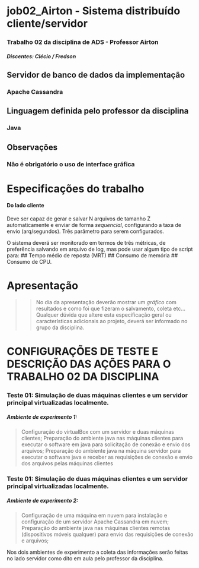 # job02_Airton - Sistema distribuído cliente/servidor
### Trabalho 02 da disciplina de ADS - Professor Airton
##### Discentes: Clécio / Fredson

## Servidor de banco de dados da implementação
### Apache Cassandra

## Linguagem definida pelo professor da disciplina
### Java

## Observações
### Não é obrigatório o uso de interface gráfica

# Especificações do trabalho

#### Do lado cliente

Deve ser capaz de gerar e salvar N arquivos de tamanho Z automaticamente e enviar de forma <em>sequencial</em>, configurando a taxa de envio (arq/segundos). Três parâmetro para serem configurados.

O sistema deverá ser monitorado em termos de três métricas, de preferência salvando em arquivo de log, mas pode usar algum tipo de script para:
    ## Tempo médio de reposta (MRT)
    ## Consumo de memória
    ## Consumo de CPU.
# Apresentação

>> No dia da apresentação deverão mostrar um <em>gráfico</em> com resultados e como foi que fizeram o salvamento, coleta etc...
>> Qualquer dúvida que altere esta especificação geral ou características adicionais ao projeto, deverá ser informado no grupo da disciplina.


# CONFIGURAÇÕES DE TESTE E DESCRIÇÃO DAS AÇÕES PARA O TRABALHO 02 DA DISCIPLINA

### Teste 01: Simulação de duas máquinas clientes e um servidor principal virtualizadas localmente.

##### Ambiente de experimento 1:

  > Configuração do virtualBox com um servidor e duas máquinas clientes;
  > Preparação do ambiente java nas máquinas clientes para executar o software em java para solicitação de conexão e envio dos arquivos;
  > Preparação do ambiente java na máquina servidor para executar o software java e receber as requisições de conexão e envio dos arquivos pelas máquinas clientes
### Teste 01: Simulação de duas máquinas clientes e um servidor principal virtualizadas localmente.


##### Ambiente de experimento 2:

  > Configuração de uma máquina em nuvem para instalação e configuração de um servidor Apache Cassandra em nuvem;
  > Preparação do ambiente java nas máquinas clientes remotas (dispositivos móveis qualquer) para envio das requisições de conexão e arquivos;
  
  Nos dois ambientes de experimento a coleta das informações serão feitas no lado servidor como dito em aula pelo professor da disciplina.
